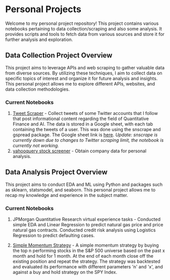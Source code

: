 # Personal Projects
Welcome to my personal project repository! This project contains various notebooks pertaining to data collection/scraping and also some analysis. It provides scripts and tools to fetch data from various sources and store it for further analysis and exploration.

## Data Collection Project Overview
This project aims to leverage APIs and web scraping to gather valuable data from diverse sources. By utilizing these techniques, I aim to collect data on specific topics of interest and organize it for future analysis and insights. This personal project allows me to explore different APIs, websites, and data collection methodologies.

### Current Notebooks
1. [Tweet Scraper](https://github.com/jytan023/projects/blob/main/Tweet_Scraper.ipynb) - Collect tweets of some Twitter accounts that I follow that post informational content regarding the field of Quantitative Finance and AI. The data is stored in a Google sheet, with each tab containing the tweets of a user. This was done using the snscrape and gspread package. The Google sheet link is [here](https://docs.google.com/spreadsheets/d/1boWqT_Q7Zl0iRGDmYWVHC2Wxvw77kcrq5r8Q7ZJbBB0/edit?usp=sharing). *Update: snscrape is currently down due to changes to Twitter scraping limit, the notebook is currently not working.*
2. [yahooquery stock screener](https://colab.research.google.com/drive/1DKl3Dgur3FCv9qWSbI6ovRFt_KPQMfFO#scrollTo=nxFgUOGkPHOD) - Obtain company data for personal analysis. 

## Data Analysis Project Overview
This project aims to conduct EDA and ML using Python and packages such as sklearn, statsmodel, and seaborn. This personal project allows me to recap my knowledge and experience in the subject matter.

### Current Notebooks
1. JPMorgan Quantitative Research virtual experience tasks - Conducted simple EDA and Linear Regression to predict natural gas price and price natural gas contracts. Conducted credit risk analysis using Logistics Regression to predict defaulting cases.

2. [Simple Momentum Strategy](https://colab.research.google.com/drive/1UBhh5HFEldjxSVpQNlH7EsPVoaSOc4RR?usp=sharing) - A simple momentum strategy by buying the top n performing stocks in the S&P 500 universe based on the past x month and hold for 1 month. At the end of each month close off the existing position and repeat the strategy. The strategy was backtested and evaluated its performance with different parameters 'n' and 'x', and against a buy and hold strategy on the SPY Index.

